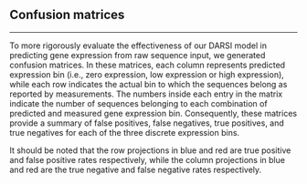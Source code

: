 ## Confusion matrices 
---- 

To more rigorously evaluate the effectiveness of our DARSI model in predicting gene expression from raw sequence input, we generated confusion matrices. In these matrices, each column represents predicted expression bin (i.e., zero expression, low expression or high expression), while each row indicates the actual bin to which the sequences belong as reported by measurements. The numbers inside each entry in the matrix indicate the number of sequences belonging to each combination of predicted and measured gene expression bin. Consequently, these matrices provide a summary of false positives, false negatives, true positives, and true negatives for each of the three discrete expression bins.


It should be noted that the row projections in blue and red are true positive and false positive rates respectively, while the column projections in blue and red are the true negative and false negative rates respectively. 
